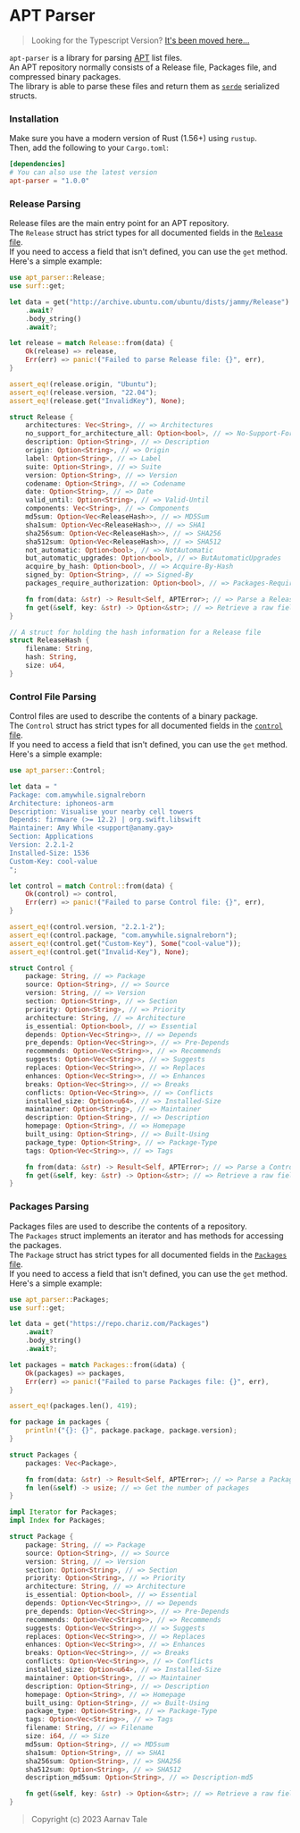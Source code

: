 # APT Parser
>
> Looking for the Typescript Version? [It's been moved here...](https://github.com/cnstr/apt-parser-ts)

`apt-parser` is a library for parsing [APT](https://en.wikipedia.org/wiki/APT_(software)) list files.<br>
An APT repository normally consists of a Release file, Packages file, and compressed binary packages.<br>
The library is able to parse these files and return them as [`serde`](https://serde.rs) serialized structs.<br>

### Installation

Make sure you have a modern version of Rust (1.56+) using `rustup`.<br>
Then, add the following to your `Cargo.toml`:<br>

```toml
[dependencies]
# You can also use the latest version
apt-parser = "1.0.0"
```

### Release Parsing

Release files are the main entry point for an APT repository.<br>
The `Release` struct has strict types for all documented fields in the [`Release` file](https://wiki.debian.org/DebianRepository/Format#A.22Release.22_files).<br>
If you need to access a field that isn't defined, you can use the `get` method.<br>
Here's a simple example:<br>

```rust
use apt_parser::Release;
use surf::get;

let data = get("http://archive.ubuntu.com/ubuntu/dists/jammy/Release")
    .await?
    .body_string()
    .await?;

let release = match Release::from(data) {
    Ok(release) => release,
    Err(err) => panic!("Failed to parse Release file: {}", err),
}

assert_eq!(release.origin, "Ubuntu");
assert_eq!(release.version, "22.04");
assert_eq!(release.get("InvalidKey"), None);
```

```rust
struct Release {
    architectures: Vec<String>, // => Architectures
    no_support_for_architecture_all: Option<bool>, // => No-Support-For-Architecture-All
    description: Option<String>, // => Description
    origin: Option<String>, // => Origin
    label: Option<String>, // => Label
    suite: Option<String>, // => Suite
    version: Option<String>, // => Version
    codename: Option<String>, // => Codename
    date: Option<String>, // => Date
    valid_until: Option<String>, // => Valid-Until
    components: Vec<String>, // => Components
    md5sum: Option<Vec<ReleaseHash>>, // => MD5Sum
    sha1sum: Option<Vec<ReleaseHash>>, // => SHA1
    sha256sum: Option<Vec<ReleaseHash>>, // => SHA256
    sha512sum: Option<Vec<ReleaseHash>>, // => SHA512
    not_automatic: Option<bool>, // => NotAutomatic
    but_automatic_upgrades: Option<bool>, // => ButAutomaticUpgrades
    acquire_by_hash: Option<bool>, // => Acquire-By-Hash
    signed_by: Option<String>, // => Signed-By
    packages_require_authorization: Option<bool>, // => Packages-Require-Authorization

    fn from(data: &str) -> Result<Self, APTError>; // => Parse a Release file
    fn get(&self, key: &str) -> Option<&str>; // => Retrieve a raw field value
}

// A struct for holding the hash information for a Release file
struct ReleaseHash {
    filename: String,
    hash: String,
    size: u64,
}
```

### Control File Parsing

Control files are used to describe the contents of a binary package.<br>
The `Control` struct has strict types for all documented fields in the [`control` file](https://www.debian.org/doc/debian-policy/ch-controlfields.html).<br>
If you need to access a field that isn't defined, you can use the `get` method.<br>
Here's a simple example:<br>

```rust
use apt_parser::Control;

let data = "
Package: com.amywhile.signalreborn
Architecture: iphoneos-arm
Description: Visualise your nearby cell towers
Depends: firmware (>= 12.2) | org.swift.libswift
Maintainer: Amy While <support@anamy.gay>
Section: Applications
Version: 2.2.1-2
Installed-Size: 1536
Custom-Key: cool-value
";

let control = match Control::from(data) {
    Ok(control) => control,
    Err(err) => panic!("Failed to parse Control file: {}", err),
}

assert_eq!(control.version, "2.2.1-2");
assert_eq!(control.package, "com.amywhile.signalreborn");
assert_eq!(control.get("Custom-Key"), Some("cool-value"));
assert_eq!(control.get("Invalid-Key"), None);
```

```rust
struct Control {
    package: String, // => Package
    source: Option<String>, // => Source
    version: String, // => Version
    section: Option<String>, // => Section
    priority: Option<String>, // => Priority
    architecture: String, // => Architecture
    is_essential: Option<bool>, // => Essential
    depends: Option<Vec<String>>, // => Depends
    pre_depends: Option<Vec<String>>, // => Pre-Depends
    recommends: Option<Vec<String>>, // => Recommends
    suggests: Option<Vec<String>>, // => Suggests
    replaces: Option<Vec<String>>, // => Replaces
    enhances: Option<Vec<String>>, // => Enhances
    breaks: Option<Vec<String>>, // => Breaks
    conflicts: Option<Vec<String>>, // => Conflicts
    installed_size: Option<u64>, // => Installed-Size
    maintainer: Option<String>, // => Maintainer
    description: Option<String>, // => Description
    homepage: Option<String>, // => Homepage
    built_using: Option<String>, // => Built-Using
    package_type: Option<String>, // => Package-Type
    tags: Option<Vec<String>>, // => Tags

    fn from(data: &str) -> Result<Self, APTError>; // => Parse a Control file
    fn get(&self, key: &str) -> Option<&str>; // => Retrieve a raw field value
}
```

### Packages Parsing

Packages files are used to describe the contents of a repository.<br>
The `Packages` struct implements an iterator and has methods for accessing the packages.<br>
The `Package` struct has strict types for all documented fields in the [`Packages` file](https://wiki.debian.org/DebianRepository/Format#A.22Packages.22_Indices).<br>
If you need to access a field that isn't defined, you can use the `get` method.<br>
Here's a simple example:<br>

```rust
use apt_parser::Packages;
use surf::get;

let data = get("https://repo.chariz.com/Packages")
    .await?
    .body_string()
    .await?;

let packages = match Packages::from(&data) {
    Ok(packages) => packages,
    Err(err) => panic!("Failed to parse Packages file: {}", err),
}

assert_eq!(packages.len(), 419);

for package in packages {
    println!("{}: {}", package.package, package.version);
}
```

```rust
struct Packages {
    packages: Vec<Package>,

    fn from(data: &str) -> Result<Self, APTError>; // => Parse a Packages file
    fn len(&self) -> usize; // => Get the number of packages
}

impl Iterator for Packages;
impl Index for Packages;

struct Package {
    package: String, // => Package
    source: Option<String>, // => Source
    version: String, // => Version
    section: Option<String>, // => Section
    priority: Option<String>, // => Priority
    architecture: String, // => Architecture
    is_essential: Option<bool>, // => Essential
    depends: Option<Vec<String>>, // => Depends
    pre_depends: Option<Vec<String>>, // => Pre-Depends
    recommends: Option<Vec<String>>, // => Recommends
    suggests: Option<Vec<String>>, // => Suggests
    replaces: Option<Vec<String>>, // => Replaces
    enhances: Option<Vec<String>>, // => Enhances
    breaks: Option<Vec<String>>, // => Breaks
    conflicts: Option<Vec<String>>, // => Conflicts
    installed_size: Option<u64>, // => Installed-Size
    maintainer: Option<String>, // => Maintainer
    description: Option<String>, // => Description
    homepage: Option<String>, // => Homepage
    built_using: Option<String>, // => Built-Using
    package_type: Option<String>, // => Package-Type
    tags: Option<Vec<String>>, // => Tags
    filename: String, // => Filename
    size: i64, // => Size
    md5sum: Option<String>, // => MD5sum
    sha1sum: Option<String>, // => SHA1
    sha256sum: Option<String>, // => SHA256
    sha512sum: Option<String>, // => SHA512
    description_md5sum: Option<String>, // => Description-md5

    fn get(&self, key: &str) -> Option<&str>; // => Retrieve a raw field value
}
```

> Copyright (c) 2023 Aarnav Tale
